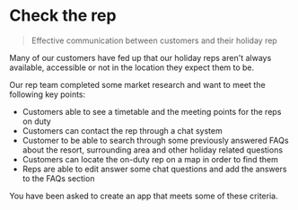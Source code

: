 # Check the rep
> Effective communication between customers and their holiday rep

Many of our customers have fed up that our holiday reps aren't always available, accessible or not in the location they expect them to be.

Our rep team completed some market research and want to meet the following key points:
- Customers able to see a timetable and the meeting points for the reps on duty
- Customers can contact the rep through a chat system
- Customer to be able to search through some previously answered FAQs about the resort, surrounding area and other holiday related questions
- Customers can locate the on-duty rep on a map in order to find them
- Reps are able to edit answer some chat questions and add the answers to the FAQs section

You have been asked to create an app that meets some of these criteria.